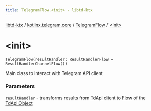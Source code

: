 ```yaml
---
title: TelegramFlow.<init> - libtd-ktx
---
```


[libtd-ktx](../../index.html) / [kotlinx.telegram.core](../index.html) / [TelegramFlow](index.html) / [&lt;init&gt;](./-init-.html)

# &lt;init&gt;

`TelegramFlow(resultHandler: ResultHandlerFlow = ResultHandlerChannelFlow())`

Main class to interact with Telegram API client

### Parameters

`resultHandler` - transforms results from [TdApi](https://tdlibx.github.io/td/docs/org/drinkless/td/libcore/telegram/TdApi.html) client to [Flow](#) of the [TdApi.Object](https://tdlibx.github.io/td/docs/org/drinkless/td/libcore/telegram/TdApi.Object.html)